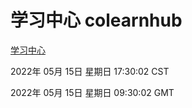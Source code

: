 # 学习中心 colearnhub
[学习中心](http://59.174.24.229:56308/colearnhub/)

2022年 05月 15日 星期日 17:30:02 CST

2022年 05月 15日 星期日 09:30:02 GMT
